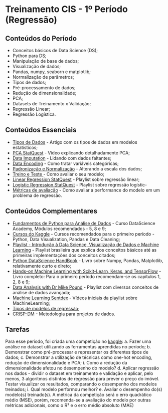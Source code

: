 # Treinamento CIS - 1º Período (Regressão)

## Conteúdos do Período

- Conceitos básicos de Data Science (DS);
- Python para DS;
- Manipulação de base de dados;
- Visualização de dados;
- Pandas, numpy, seaborn e matplotlib;
- Normalização de parâmetros;
- Tipos de dados;
- Pré-processamento de dados;
- Redução de dimensionalidade;
- PCA;
- Datasets de Treinamento x Validação;
- Regressão Linear;
- Regressão Logística.

## Conteúdos Essenciais

- [Tipos de Dados](https://towardsdatascience.com/data-types-in-statistics-347e152e8bee) - Artigo com os tipos de dados em modelos estatísticos;
- [PCA StatQuest](https://youtu.be/FgakZw6K1QQ) - Vídeo explicando detalhadamente PCA;
- [Data Imputation](https://www.datacamp.com/tutorial/techniques-to-handle-missing-data-values) - Lidando com dados faltantes;
- [Data Encoding](https://medium.com/@vinodkumargr/08-data-encoding-in-machine-learning-different-data-encodings-onehotencoding-65f736d31ecf) - Como tratar variáveis categóricas;
- [Padronização e Normalização](https://medium.com/@vinodkumargr/07-standardization-and-normalization-techniques-in-machine-learning-standardscaler-3890a89bddbf) - Alterando a escala dos dados;
- [Treino e Teste ](https://www.w3schools.com/python/python_ml_train_test.asp) - Como avaliar o seu modelo;
- [Linear Regression StatQuest](https://www.youtube.com/playlist?list=PLblh5JKOoLUIzaEkCLIUxQFjPIlapw8nU) - Playlist sobre regressão linear;
- [Logistic Regression StatQuest](https://www.youtube.com/playlist?list=PLblh5JKOoLUKxzEP5HA2d-Li7IJkHfXSe) - Playlist sobre regressão logístic-
- [Métricas de avaliação](https://www.geeksforgeeks.org/regression-metrics/) - Como avaliar a performance do modelo em um problema de regressão.

## Conteúdos Complementares

- [Fundamentos de Python para Análise de Dados](https://www.datascienceacademy.com.br/course?courseid=python-fundamentos) - Curso DataScience
  Academy, Módulos recomendados - 5, 8 e 9;
- [Cursos do Kaggle](https://www.kaggle.com/learn/overview) - Cursos recomendados para o primeiro período -
  Python, Data Visualization, Pandas e Data Cleaning;
- [Playlist - Introdução à Data Science, Visualização de Dados e Machine Learning](https://www.youtube.com/playlist?list=PLMdYygf53DP7YZiFUtGTWJJlvynRyrna-) - Playlist brasileira que explica dos conceitos básicos até as
  primeiras implementações dos conceitos citados;
- [Python DataScience HandBook](https://github.com/jakevdp/PythonDataScienceHandbook/blob/8a34a4f653bdbdc01415a94dc20d4e9b97438965/notebooks/Index.ipynb) - Livro sobre Numpy, Pandas, Matplotlib,
  relativamente curto e direto;
- [Hands-on Machine Learning with Scikit-Learn, Keras, and TensorFlow](https://drive.google.com/file/d/1S4j5ivHtVArowR5TEFFQocjQDx4T07bG/view?usp=sharing) -
  Livro completo: Para o primeiro período recomendam-se os capítulos 1,
  2, 8 e 9;
- [Data Analysis with Dr Mike Pound](https://www.youtube.com/playlist?list=PLzH6n4zXuckpfMu_4Ff8E7Z1behQks5ba) - Playlist com diversos conceitos de
  análise de dados avançada;
- [Machine Learning Sentdex](https://www.youtube.com/playlist?list=PLQVvvaa0QuDfKTOs3Keq_kaG2P55YRn5v) - Vídeos iniciais da playlist sobre MachineLearning;
- [Tipos de modelos de regressão](https://www.upgrad.com/blog/types-of-regression-models-in-machine-learning/);
- [CRISP-DM](https://www.youtube.com/watch?v=MDun2ffJsws) - Metodologia para projetos de dados.

## Tarefas

Para esse período, foi criada uma competição no [kaggle](https://www.kaggle.com/competitions/cis-ieee-unb-renting-houce-prices):
a. Fazer uma análise no dataset utilizando as ferramentas aprendidas no
período;
b. Demonstrar como pré-processar e representar os diferentes tipos de
dados;
c. Demonstrar a utilização de técnicas como one-hot encoding, redução de
dimensionalidade e PCA;
i. Como a redução da dimensionalidade afetou no desempenho do
modelo?
d. Aplicar regressão nos dados - dividir o dataset em treinamento e
validação e aplicar, pelo menos, 3 algoritmos distintos de regressão para
prever o preço do imóvel. Testar visualizar os resultados, comparando o
desempenho dos modelos treinados;
i. Qual modelo performou melhor?
e. Avaliar o desempenho do(s) modelo(s) treinado(s). A métrica da
competição será o erro quadrático médio (MSE), porém, recomenda-se a
avaliação do modelo por outras métricas adicionais, como o R² e o erro
médio absoluto (MAE)
